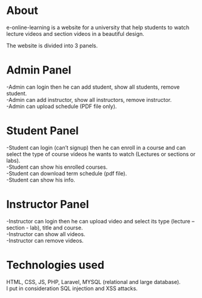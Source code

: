 # About

e-online-learning is a website for a university that help students to watch lecture videos and section videos in a beautiful design.

The website is divided into 3 panels.                                                                                                     

# Admin Panel
-Admin can login then he can add student, show all students, remove student.                                                            
-Admin can add instructor, show all instructors, remove instructor.                                                                      
-Admin can upload schedule (PDF file only).

# Student Panel
-Student can login (can’t signup) then he can enroll in a course and can select the type of course videos he wants to watch (Lectures or sections or labs).                                                                                                                       
-Student can show his enrolled courses.                                                                                                  
-Student can download term schedule (pdf file).                                                                                          
-Student can show his info.

# Instructor Panel
-Instructor can login then he can upload video and select its type (lecture – section - lab), title and course.                          
-Instructor can show all videos.                                                                                                          
-Instructor can remove videos.                                                                                                              
# Technologies used 
HTML, CSS, JS, PHP, Laravel, MYSQL (relational and large database).                                                                       
I put in consideration SQL injection and XSS attacks.
